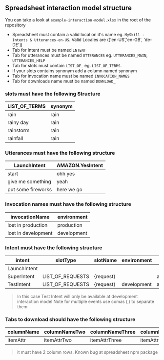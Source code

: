 ## Spreadsheet interaction model structure

You can take a look at `example-interaction-model.xlsx` in the root of the repository

- Spreadsheet must contain a valid local on it's name eg. `MySkill - Intents & Utterances-en-US`. Valid Locales are (['en-US','en-GB', 'de-DE'])
- Tab for intent must be named `INTENT`
- Tab for utterances must be named `UTTERANCES` eg. `UTTERANCES_MAIN`, `UTTERANCES_HELP`
- Tab for slots must contain `LIST_OF_` eg. `LIST_OF_TERMS`.
- If your slots contains synonym add a column named synonym
- Tab for invocation name must be named `INVOCATION_NAMES`
- Tab for downloads name must be named `DOWNLOAD_`

### slots must have the following Structure

| LIST_OF_TERMS | synonym |
| ------------- | ------- |
| rain          | rain    |
| rainy day     | rain    |
| rainstorm     | rain    |
| rainfall      | rain    |

### Utterances must have the following structure

| LaunchIntent       | AMAZON.YesIntent |
| ------------------ | ---------------- |
| start              | ohh yes          |
| give me something  | yeah             |
| put some fireworks | here we go       |

### Invocation names must have the following structure

| invocationName      | environment |
| ------------------- | ----------- |
| lost in production  | production  |
| lost in development | development |

### Intent must have the following structure

| intent       | slotType         | slotName  | environment | events                 | platformIntent | canFulfillIntent | webhookForSlotFilling |
| ------------ | ---------------- | --------- | ----------- | ---------------------- | -------------- | ---------------- | --------------------- |
| LaunchIntent |                  |           |             |                        |                | YES              |                       |
| SuperIntent  | LIST_OF_REQUESTS | {request} |             | actions_intent_CANCEL  |                | YES              |                       |
| TestIntent   | LIST_OF_REQUESTS | {request} | development | actions_intent_SIGN_IN | dialogflow     |                  | YES                   |

> In this case Test Intent will only be available at development interaction model
> Note for multiple events use comas (,) to separate them

### Tabs to download should have the following structure

| columnName | columnNameTwo | columnNameThree | columnNameFour |
| ---------- | ------------- | --------------- | -------------- |
| itemAttr   | itemAttrTwo   | itemAttrThree   | itemAttrFour   |

> it must have 2 column rows. Known bug at spreadsheet npm package
